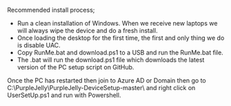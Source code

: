 Recommended install process;

- Run a clean installation of Windows. When we receive new laptops we will always wipe the device and do a fresh install.
- Once loading the desktop for the first time, the first and only thing we do is disable UAC. 
- Copy RunMe.bat and download.ps1 to a USB and run the RunMe.bat file. 
- The .bat will run the download.ps1 file which downloads the latest version of the PC setup script on GitHub.

Once the PC has restarted then join to Azure AD or Domain then go to C:\PurpleJelly\PurpleJelly-DeviceSetup-master\ and right click on UserSetUp.ps1 and run with Powershell.
